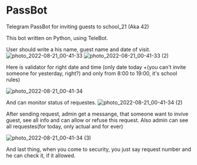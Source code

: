 # PassBot
Telegram PassBot for inviting guests to school_21 (Aka 42)


This bot written on Python, using TeleBot. 


User should write a his name, guest name and date of visit. 
![photo_2022-08-21_00-41-33](https://user-images.githubusercontent.com/100065597/193796978-a6fdda7d-250f-453a-9a27-feec7e529359.jpg)
![photo_2022-08-21_00-41-33 (2)](https://user-images.githubusercontent.com/100065597/193797007-9173169d-d927-4330-93fe-6a7fa56eac69.jpg)

Here is validator for right date and time (only date today +(you can't invite someone for yesterday, right?) and only from 8:00 to 19:00, it's school rules)

![photo_2022-08-21_00-41-34](https://user-images.githubusercontent.com/100065597/193797022-420ef6a6-fc35-4ece-9a03-07b55e05bbd0.jpg)

And can monitor status of requestes.
![photo_2022-08-21_00-41-34 (2)](https://user-images.githubusercontent.com/100065597/193797029-53f49024-32d0-4a85-bbe1-adb34711aec6.jpg)


After sending request, admin get a messange, that someone want to invive guest, see all info and can allow or refuse this request. Also admin can see
all requestes(for today, only actual and for ever)

![photo_2022-08-21_00-41-34 (3)](https://user-images.githubusercontent.com/100065597/193798848-6c81853a-f248-4730-a03d-7db6bfed43bb.jpg)

And last thing, when you come to security, you just say request number and he can check it, if it allowed.

